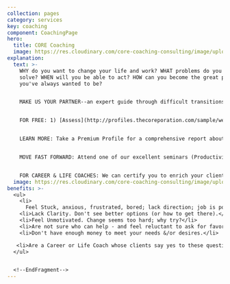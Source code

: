 ```yaml
---
collection: pages
category: services
key: coaching
component: CoachingPage
hero:
  title: CORE Coaching
  image: https://res.cloudinary.com/core-coaching-consulting/image/upload/v1596493058/pexels-pixabay-161154_uftaqi.jpg
explanation:
  text: >-
    WHY do you want to change your life and work? WHAT problems do you need to
    solve? WHEN will you be able to act? HOW can you become the great person
    you've always wanted to be?


    MAKE US YOUR PARTNER--an expert guide through difficult transitions, removing obstacles so you can transform yourself into a powerful holistic leader of every part of your life, work, and relationships. 


    FOR FREE: 1) [Assess](http://profiles.thecoreporation.com/sample/welcome) your greatest strength and liability; 2) Career Compass Report; 3) Videos.


    LEARN MORE: Take a Premium Profile for a comprehensive report about your strengths and weaknesses (plus specific ways to improve them)....send questions via the message link to explore how one-on-one CORE Coaching could change the course of your life and work, now and forever. 


    MOVE FAST FORWARD: Attend one of our excellent seminars (Productivity, Stress, Prospering, a Leading Your Life and Work seminar or the 3-month implementation program). See descriptions on home page.


    FOR CAREER & LIFE COACHES: We can certify you to enrich your clients with The Balancing Act's holistic processes, programs and profiles.
  image: https://res.cloudinary.com/core-coaching-consulting/image/upload/v1600816113/Coaching_cropped_ibup02.jpg
benefits: >-
  <ul>
    <li>
      Feel Stuck, anxious, frustrated, bored; lack direction; job is poor fit.</li>
    <li>Lack Clarity. Don't see better options (or how to get there).</li>
    <li>Feel Unmotivated. Change seems too hard; why try?</li>
    <li>Are not sure who can help - and feel reluctant to ask for favors.</li>
    <li>Don't have enough money to meet your needs &/or desires.</li>

   <li>Are a Career or Life Coach whose clients say yes to these questions.</li>
  </ul>


  <!--EndFragment-->
---
```

